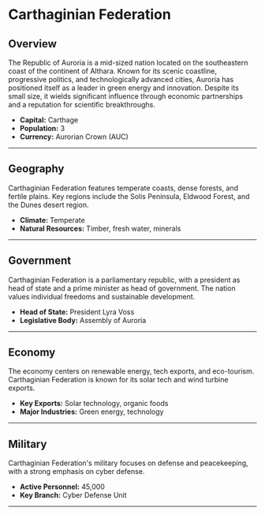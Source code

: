 # Carthaginian Federation

## Overview
The Republic of Auroria is a mid-sized nation located on the southeastern coast of the continent of Althara. Known for its scenic coastline, progressive politics, and technologically advanced cities, Auroria has positioned itself as a leader in green energy and innovation. Despite its small size, it wields significant influence through economic partnerships and a reputation for scientific breakthroughs.

- **Capital:** Carthage
- **Population:** 3
- **Currency:** Aurorian Crown (AUC)

---

## Geography
Carthaginian Federation features temperate coasts, dense forests, and fertile plains. Key regions include the Solis Peninsula, Eldwood Forest, and the Dunes desert region.

- **Climate:** Temperate
- **Natural Resources:** Timber, fresh water, minerals

---

## Government
Carthaginian Federation is a parliamentary republic, with a president as head of state and a prime minister as head of government. The nation values individual freedoms and sustainable development.

- **Head of State:** President Lyra Voss
- **Legislative Body:** Assembly of Auroria

---

## Economy
The economy centers on renewable energy, tech exports, and eco-tourism. Carthaginian Federation is known for its solar tech and wind turbine exports.

- **Key Exports:** Solar technology, organic foods
- **Major Industries:** Green energy, technology

---

## Military
Carthaginian Federation's military focuses on defense and peacekeeping, with a strong emphasis on cyber defense.

- **Active Personnel:** 45,000
- **Key Branch:** Cyber Defense Unit

---

